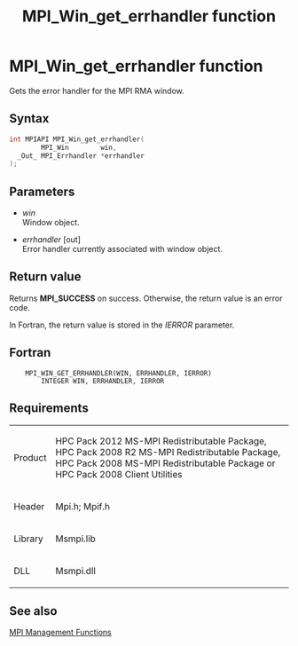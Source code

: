 ﻿---
title: MPI_Win_get_errhandler function
TOCTitle: MPI_Win_get_errhandler function
ms:assetid: dd5cd778-3db5-4d14-b08a-6f8eb23d4113
ms:mtpsurl: https://msdn.microsoft.com/en-us/library/Dn520606(v=VS.85)
ms:contentKeyID: 59361077
ms.date: 03/28/2018
mtps_version: v=VS.85
f1_keywords:
- MPI_WIN_GET_ERRHANDLER
- mpif/MPI_Win_get_errhandler
- mpi/MPI_WIN_GET_ERRHANDLER
dev_langs:
- C++
- C
---

# MPI\_Win\_get\_errhandler function

Gets the error handler for the MPI RMA window.

## Syntax

``` c++
int MPIAPI MPI_Win_get_errhandler(
        MPI_Win        win,
  _Out_ MPI_Errhandler *errhandler
);
```

## Parameters

  - *win*  
    Window object.

  - *errhandler* \[out\]  
    Error handler currently associated with window object.

## Return value

Returns **MPI\_SUCCESS** on success. Otherwise, the return value is an error code.

In Fortran, the return value is stored in the *IERROR* parameter.

## Fortran

``` FORTRAN
    MPI_WIN_GET_ERRHANDLER(WIN, ERRHANDLER, IERROR)
        INTEGER WIN, ERRHANDLER, IERROR
```

## Requirements

<table>
<colgroup>
<col/>
<col/>
</colgroup>
<tbody>
<tr class="odd">
<td><p>Product</p></td>
<td><p>HPC Pack 2012 MS-MPI Redistributable Package, HPC Pack 2008 R2 MS-MPI Redistributable Package, HPC Pack 2008 MS-MPI Redistributable Package or HPC Pack 2008 Client Utilities</p></td>
</tr>
<tr class="even">
<td><p>Header</p></td>
<td>Mpi.h;
Mpif.h</td>
</tr>
<tr class="odd">
<td><p>Library</p></td>
<td>Msmpi.lib</td>
</tr>
<tr class="even">
<td><p>DLL</p></td>
<td>Msmpi.dll</td>
</tr>
</tbody>
</table>


## See also

[MPI Management Functions](mpi-management-functions.md)

